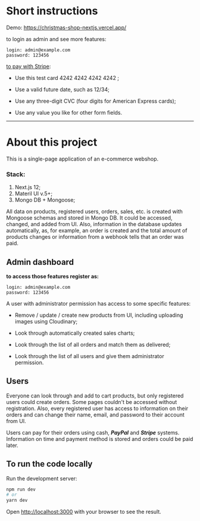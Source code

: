 # Short instructions

Demo: https://christmas-shop-nextjs.vercel.app/

to login as admin and see more features:

```
login: admin@example.com
password: 123456
```

[to pay with Stripe](https://stripe.com/docs/testing):

- Use this test card 4242 4242 4242 4242 ;

- Use a valid future date, such as 12/34;
- Use any three-digit CVC (four digits for American Express cards);
- Use any value you like for other form fields.

---

# About this project

This is a single-page application of an e-commerce webshop.

### Stack:

1. Next.js 12;
2. Materil UI v.5+;
3. Mongo DB + Mongoose;

All data on products, registered users, orders, sales, etc. is created with Mongoose schemas and stored in Mongo DB. It could be accessed, changed, and added from UI. Also, information in the database updates automatically, as, for example, an order is created and the total amount of products changes or information from a webhook tells that an order was paid.

## Admin dashboard

**to access those features register as:**

```
login: admin@example.com
password: 123456
```

A user with administrator permission has access to some specific features:

- Remove / update / create new products from UI, including uploading images using Cloudinary;

- Look through automatically created sales charts;

- Look through the list of all orders and match them as delivered;

- Look through the list of all users and give them administrator permission.

## Users

Everyone can look through and add to cart products, but only registered users could create orders. Some pages couldn't be accessed without registration. Also, every registered user has access to information on their orders and can change their name, email, and password to their account from UI.

Users can pay for their orders using cash, **_PayPal_** and **_Stripe_** systems. Information on time and payment method is stored and orders could be paid later.

## To run the code locally

Run the development server:

```bash
npm run dev
# or
yarn dev
```

Open [http://localhost:3000](http://localhost:3000) with your browser to see the result.
